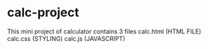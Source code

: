 # calc-project
This mini project of calculator contains 3 files
calc.html (HTML FILE)
calc.css (STYLING)
calc.js (JAVASCRIPT)
